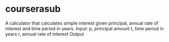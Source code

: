 # courserasub
A calculator that calculates simple interest given principal, annual rate of interest and time period in years.
Input:
   p, principal amount
   t, time period in years
   r, annual rate of interest
Output
